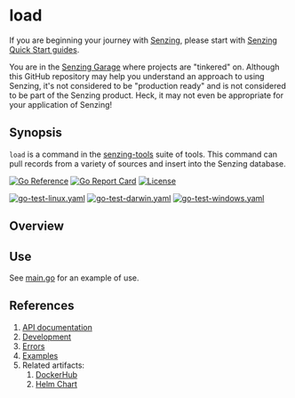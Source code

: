 # load

If you are beginning your journey with [Senzing],
please start with [Senzing Quick Start guides].

You are in the [Senzing Garage] where projects are "tinkered" on.
Although this GitHub repository may help you understand an approach to using Senzing,
it's not considered to be "production ready" and is not considered to be part of the Senzing product.
Heck, it may not even be appropriate for your application of Senzing!

## Synopsis

`load` is a command in the
[senzing-tools](https://github.com/senzing-garage/senzing-tools)
suite of tools.
This command can pull records from a variety of sources and insert into the Senzing database.

[![Go Reference](https://pkg.go.dev/badge/github.com/senzing-garage/load.svg)](https://pkg.go.dev/github.com/senzing-garage/load)
[![Go Report Card](https://goreportcard.com/badge/github.com/senzing-garage/load)](https://goreportcard.com/report/github.com/senzing-garage/load)
[![License](https://img.shields.io/badge/License-Apache2-brightgreen.svg)](https://github.com/senzing-garage/load/blob/main/LICENSE)

[![go-test-linux.yaml](https://github.com/senzing-garage/load/actions/workflows/go-test-linux.yaml/badge.svg)](https://github.com/senzing-garage/load/actions/workflows/go-test-linux.yaml)
[![go-test-darwin.yaml](https://github.com/senzing-garage/load/actions/workflows/go-test-darwin.yaml/badge.svg)](https://github.com/senzing-garage/load/actions/workflows/go-test-darwin.yaml)
[![go-test-windows.yaml](https://github.com/senzing-garage/load/actions/workflows/go-test-windows.yaml/badge.svg)](https://github.com/senzing-garage/load/actions/workflows/go-test-windows.yaml)

## Overview

## Use

See [main.go] for an example of use.

## References

1. [API documentation]
1. [Development]
1. [Errors]
1. [Examples]
1. Related artifacts:
    1. [DockerHub]
    1. [Helm Chart]

[API documentation]: https://pkg.go.dev/github.com/senzing-garage/template-go
[Development]: docs/development.md
[DockerHub]: https://hub.docker.com/r/senzing/template-go
[Errors]: docs/errors.md
[Examples]: docs/examples.md
[Helm Chart]: https://github.com/senzing-garage/charts/tree/main/charts/template-go
[main.go]: main.go
[Senzing Garage]: https://github.com/senzing-garage-garage
[Senzing Quick Start guides]: https://docs.senzing.com/quickstart/
[Senzing]: https://senzing.com/